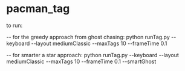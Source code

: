 # pacman_tag
to run:  

-- for the greedy approach from ghost chasing:      python runTag.py --keyboard --layout mediumClassic --maxTags 10 --frameTime 0.1




-- for smarter a star approach:                     python runTag.py --keyboard --layout mediumClassic --maxTags 10 --frameTime 0.1 --smartGhost
